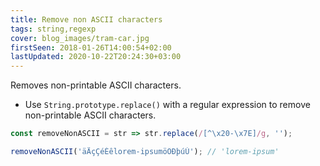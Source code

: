 ```yaml
---
title: Remove non ASCII characters
tags: string,regexp
cover: blog_images/tram-car.jpg
firstSeen: 2018-01-26T14:00:54+02:00
lastUpdated: 2020-10-22T20:24:30+03:00
---
```


Removes non-printable ASCII characters.

- Use `String.prototype.replace()` with a regular expression to remove non-printable ASCII characters.

```js
const removeNonASCII = str => str.replace(/[^\x20-\x7E]/g, '');
```

```js
removeNonASCII('äÄçÇéÉêlorem-ipsumöÖÐþúÚ'); // 'lorem-ipsum'
```
